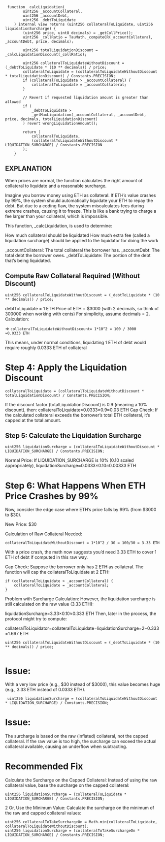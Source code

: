 
``` solidity
 function _calcLiquidation(
        uint256 _accountCollateral,
        uint256 _accountDebt,
        uint256 _debtToLiquidate
    ) internal view returns (uint256 collateralToLiquidate, uint256 liquidationSurcharge) {
        (uint256 price, uint8 decimals) = _getCollPrice();
        uint256 _collRatio = TauMath._computeCR(_accountCollateral, _accountDebt, price, decimals);

        uint256 totalLiquidationDiscount = _calcLiquidationDiscount(_collRatio);

        uint256 collateralToLiquidateWithoutDiscount = (_debtToLiquidate * (10 ** decimals)) / price;
        collateralToLiquidate = (collateralToLiquidateWithoutDiscount * totalLiquidationDiscount) / Constants.PRECISION;
        if (collateralToLiquidate > _accountCollateral) {
            collateralToLiquidate = _accountCollateral;
        }

        // Revert if requested liquidation amount is greater than allowed
        if (
            _debtToLiquidate >
            _getMaxLiquidation(_accountCollateral, _accountDebt, price, decimals, totalLiquidationDiscount)
        ) revert wrongLiquidationAmount();

        return (
            collateralToLiquidate,
            (collateralToLiquidateWithoutDiscount * LIQUIDATION_SURCHARGE) / Constants.PRECISION
        );
    }
```

## EXPLANATION

When prices are normal, the function calculates the right amount of collateral to liquidate and a reasonable surcharge.

Imagine you borrow money using ETH as collateral. If ETH’s value crashes by 99%, the system should automatically liquidate your ETH to repay the debt. But due to a coding flaw, the system miscalculates fees during extreme crashes, causing it to freeze. This is like a bank trying to charge a fee larger than your collateral, which is impossible.

 This function, _calcLiquidation, is used to determine:

How much collateral should be liquidated
How much extra fee (called a liquidation surcharge) should be applied to the liquidator for doing the work

_accountCollateral: The total collateral the borrower has.
_accountDebt: The total debt the borrower owes.
_debtToLiquidate: The portion of the debt that’s being liquidated.






## Compute Raw Collateral Required (Without Discount)
```solidity 
uint256 collateralToLiquidateWithoutDiscount = (_debtToLiquidate * (10 ** decimals)) / price;

```

debtToLiquidate = 1 ETH
Price of ETH = $3000 (with 2 decimals, so think of 300000 when working with cents)
For simplicity, assume decimals = 2.
Calculation:


=> `collateralToLiquidateWithoutDiscount= 1*10^2 = 100 / 3000   ≈0.0333 ETH`

​This means, under normal conditions, liquidating 1 ETH of debt would require roughly 0.0333 ETH of collateral 

# Step 4: Apply the Liquidation Discount

```solidity 
collateralToLiquidate = (collateralToLiquidateWithoutDiscount * totalLiquidationDiscount) / Constants.PRECISION;
```
If the discount factor (totalLiquidationDiscount) is 0.9 (meaning a 10% discount), then:
collateralToLiquidate≈0.0333×0.9≈0.03 ETH
Cap Check:
If the calculated collateral exceeds the borrower’s total ETH collateral, it’s capped at the total amount.

## Step 5: Calculate the Liquidation Surcharge
```solidity
uint256 liquidationSurcharge = (collateralToLiquidateWithoutDiscount * LIQUIDATION_SURCHARGE) / Constants.PRECISION;
```
Normal Price: If LIQUIDATION_SURCHARGE is 10% (0.10 scaled appropriately), 
liquidationSurcharge≈0.0333×0.10≈0.00333 ETH


# Step 6: What Happens When ETH Price Crashes by 99%

Now, consider the edge case where ETH’s price falls by 99% (from $3000 to $30).

New Price: $30

Calculation of Raw Collateral Needed:


`collateralToLiquidateWithoutDiscount = 1*10^2 / 30 = 100/30 = 3.33 ETH`

With a price crash, the math now suggests you’d need 3.33 ETH to cover 1 ETH of debt if computed in this raw way.

Cap Check:
Suppose the borrower only has 2 ETH as collateral. The function will cap the collateralToLiquidate at 2 ETH:


```solidity
if (collateralToLiquidate > _accountCollateral) {
    collateralToLiquidate = _accountCollateral;
}

```
Problem with Surcharge Calculation:
However, the liquidation surcharge is still calculated on the raw value (3.33 ETH):

liquidationSurcharge=3.33×0.10≈0.333 ETH
Then, later in the process, the protocol might try to compute:

collateralToLiquidator=collateralToLiquidate−liquidationSurcharge=2−0.333=1.667 ETH

``` solidity
uint256 collateralToLiquidateWithoutDiscount = (_debtToLiquidate * (10 ** decimals)) / price;


```
# Issue:
 With a very low price (e.g., $30 instead of $3000), this value becomes huge (e.g., 3.33 ETH instead of 0.0333 ETH).

```solidity 
 uint256 liquidationSurcharge = (collateralToLiquidateWithoutDiscount * LIQUIDATION_SURCHARGE) / Constants.PRECISION;

```
# Issue: 
The surcharge is based on the raw (inflated) collateral, not the capped collateral. If the raw value is too high, the surcharge can exceed the actual collateral available, causing an underflow when subtracting.

# Recommended Fix
Calculate the Surcharge on the Capped Collateral: Instead of using the raw collateral value, base the surcharge on the capped collateral:

```solidity 
uint256 liquidationSurcharge = (collateralToLiquidate * LIQUIDATION_SURCHARGE) / Constants.PRECISION;
```

2
Or, Use the Minimum Value: Calculate the surcharge on the minimum of the raw and capped collateral values:

```solidity
uint256 collateralToTakeSurchargeOn = Math.min(collateralToLiquidate, collateralToLiquidateWithoutDiscount);
uint256 liquidationSurcharge = (collateralToTakeSurchargeOn * LIQUIDATION_SURCHARGE) / Constants.PRECISION;

```